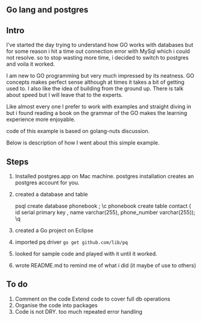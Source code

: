 Go lang and postgres
--------------------

Intro
-----

I've started the day trying to understand how GO works with databases but for some reason i hit a time out connection error with MySql which i could not resolve. so to stop wasting more time, i decided to switch to postgres and voila it worked.

I am new to GO programming but very much impressed by its neatness. GO concepts makes perfect sense although at times it takes a bit of getting used to. I also like the idea of building from the ground up. There is talk about speed but I will leave that to the experts. 

Like almost every one I prefer to work with examples and straight diving in but i found reading a book on the grammar of the GO makes the learning experience  more enjoyable.

code of this example is based on golang-nuts discussion. 

Below is description of how I went about this simple example.

 

Steps
-----

 

 1. Installed postgres.app on Mac machine.  postgres installation  creates
    an postgres account for you.   
    
 2. created a  database and table

    psql
    create database phonebook ;
     \c phonebook
    create table contact (
    id serial primary key ,
    name varchar(255),
    phone_number varchar(255));
    \q

 

 3. created a Go project on Eclipse 
 4. imported pq driver `go get github.com/lib/pq`
 5. looked for sample code and played with it until it worked.
 6. wrote README.md to remind me of what i did (it maybe of use to others)
  

To do
-----

 1. Comment on the code Extend code to cover full db operations 
 2. Organise the code into packages 
 3. Code is not DRY. too much repeated error handling